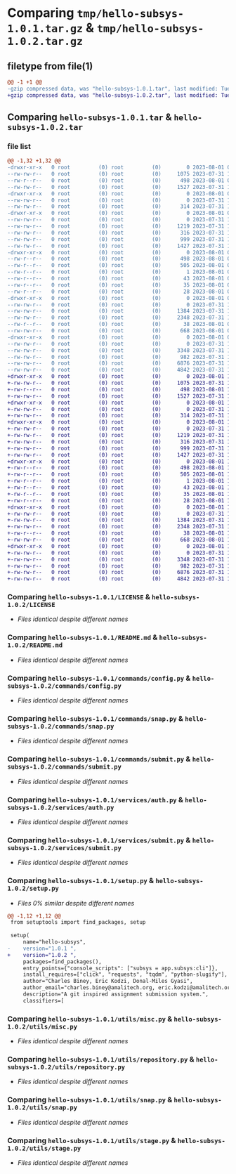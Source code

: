 # Comparing `tmp/hello-subsys-1.0.1.tar.gz` & `tmp/hello-subsys-1.0.2.tar.gz`

## filetype from file(1)

```diff
@@ -1 +1 @@
-gzip compressed data, was "hello-subsys-1.0.1.tar", last modified: Tue Aug  1 09:43:04 2023, max compression
+gzip compressed data, was "hello-subsys-1.0.2.tar", last modified: Tue Aug  1 10:35:15 2023, max compression
```

## Comparing `hello-subsys-1.0.1.tar` & `hello-subsys-1.0.2.tar`

### file list

```diff
@@ -1,32 +1,32 @@
-drwxr-xr-x   0 root         (0) root         (0)        0 2023-08-01 09:43:04.896818 hello-subsys-1.0.1/
--rw-rw-r--   0 root         (0) root         (0)     1075 2023-07-31 15:23:57.000000 hello-subsys-1.0.1/LICENSE
--rw-r--r--   0 root         (0) root         (0)      498 2023-08-01 09:43:04.896818 hello-subsys-1.0.1/PKG-INFO
--rw-rw-r--   0 root         (0) root         (0)     1527 2023-07-31 15:23:57.000000 hello-subsys-1.0.1/README.md
-drwxr-xr-x   0 root         (0) root         (0)        0 2023-08-01 09:43:04.888818 hello-subsys-1.0.1/app/
--rw-rw-r--   0 root         (0) root         (0)        0 2023-07-31 16:54:57.000000 hello-subsys-1.0.1/app/__init__.py
--rw-rw-r--   0 root         (0) root         (0)      314 2023-07-31 16:55:16.000000 hello-subsys-1.0.1/app/subsys.py
-drwxr-xr-x   0 root         (0) root         (0)        0 2023-08-01 09:43:04.892818 hello-subsys-1.0.1/commands/
--rw-rw-r--   0 root         (0) root         (0)        0 2023-07-31 15:23:57.000000 hello-subsys-1.0.1/commands/__init__.py
--rw-rw-r--   0 root         (0) root         (0)     1219 2023-07-31 15:23:57.000000 hello-subsys-1.0.1/commands/config.py
--rw-rw-r--   0 root         (0) root         (0)      316 2023-07-31 15:23:57.000000 hello-subsys-1.0.1/commands/init.py
--rw-rw-r--   0 root         (0) root         (0)      999 2023-07-31 15:49:59.000000 hello-subsys-1.0.1/commands/snap.py
--rw-rw-r--   0 root         (0) root         (0)     1427 2023-07-31 15:23:57.000000 hello-subsys-1.0.1/commands/submit.py
-drwxr-xr-x   0 root         (0) root         (0)        0 2023-08-01 09:43:04.892818 hello-subsys-1.0.1/hello_subsys.egg-info/
--rw-r--r--   0 root         (0) root         (0)      498 2023-08-01 09:43:04.000000 hello-subsys-1.0.1/hello_subsys.egg-info/PKG-INFO
--rw-r--r--   0 root         (0) root         (0)      505 2023-08-01 09:43:04.000000 hello-subsys-1.0.1/hello_subsys.egg-info/SOURCES.txt
--rw-r--r--   0 root         (0) root         (0)        1 2023-08-01 09:43:04.000000 hello-subsys-1.0.1/hello_subsys.egg-info/dependency_links.txt
--rw-r--r--   0 root         (0) root         (0)       43 2023-08-01 09:43:04.000000 hello-subsys-1.0.1/hello_subsys.egg-info/entry_points.txt
--rw-r--r--   0 root         (0) root         (0)       35 2023-08-01 09:43:04.000000 hello-subsys-1.0.1/hello_subsys.egg-info/requires.txt
--rw-r--r--   0 root         (0) root         (0)       28 2023-08-01 09:43:04.000000 hello-subsys-1.0.1/hello_subsys.egg-info/top_level.txt
-drwxr-xr-x   0 root         (0) root         (0)        0 2023-08-01 09:43:04.892818 hello-subsys-1.0.1/services/
--rw-rw-r--   0 root         (0) root         (0)        0 2023-07-31 15:23:57.000000 hello-subsys-1.0.1/services/__init__.py
--rw-rw-r--   0 root         (0) root         (0)     1384 2023-07-31 15:23:57.000000 hello-subsys-1.0.1/services/auth.py
--rw-rw-r--   0 root         (0) root         (0)     2348 2023-07-31 15:23:57.000000 hello-subsys-1.0.1/services/submit.py
--rw-r--r--   0 root         (0) root         (0)       38 2023-08-01 09:43:04.896818 hello-subsys-1.0.1/setup.cfg
--rw-rw-r--   0 root         (0) root         (0)      668 2023-08-01 09:40:45.000000 hello-subsys-1.0.1/setup.py
-drwxr-xr-x   0 root         (0) root         (0)        0 2023-08-01 09:43:04.896818 hello-subsys-1.0.1/utils/
--rw-rw-r--   0 root         (0) root         (0)        0 2023-07-31 15:23:57.000000 hello-subsys-1.0.1/utils/__init__.py
--rw-rw-r--   0 root         (0) root         (0)     3348 2023-07-31 15:23:57.000000 hello-subsys-1.0.1/utils/misc.py
--rw-rw-r--   0 root         (0) root         (0)      982 2023-07-31 15:23:57.000000 hello-subsys-1.0.1/utils/repository.py
--rw-rw-r--   0 root         (0) root         (0)     6876 2023-07-31 15:23:57.000000 hello-subsys-1.0.1/utils/snap.py
--rw-rw-r--   0 root         (0) root         (0)     4842 2023-07-31 15:23:57.000000 hello-subsys-1.0.1/utils/stage.py
+drwxr-xr-x   0 root         (0) root         (0)        0 2023-08-01 10:35:15.962571 hello-subsys-1.0.2/
+-rw-rw-r--   0 root         (0) root         (0)     1075 2023-07-31 15:23:57.000000 hello-subsys-1.0.2/LICENSE
+-rw-r--r--   0 root         (0) root         (0)      498 2023-08-01 10:35:15.958571 hello-subsys-1.0.2/PKG-INFO
+-rw-rw-r--   0 root         (0) root         (0)     1527 2023-07-31 15:23:57.000000 hello-subsys-1.0.2/README.md
+drwxr-xr-x   0 root         (0) root         (0)        0 2023-08-01 10:35:15.954571 hello-subsys-1.0.2/app/
+-rw-rw-r--   0 root         (0) root         (0)        0 2023-07-31 16:54:57.000000 hello-subsys-1.0.2/app/__init__.py
+-rw-rw-r--   0 root         (0) root         (0)      314 2023-07-31 16:55:16.000000 hello-subsys-1.0.2/app/subsys.py
+drwxr-xr-x   0 root         (0) root         (0)        0 2023-08-01 10:35:15.954571 hello-subsys-1.0.2/commands/
+-rw-rw-r--   0 root         (0) root         (0)        0 2023-07-31 15:23:57.000000 hello-subsys-1.0.2/commands/__init__.py
+-rw-rw-r--   0 root         (0) root         (0)     1219 2023-07-31 15:23:57.000000 hello-subsys-1.0.2/commands/config.py
+-rw-rw-r--   0 root         (0) root         (0)      316 2023-07-31 15:23:57.000000 hello-subsys-1.0.2/commands/init.py
+-rw-rw-r--   0 root         (0) root         (0)      999 2023-07-31 15:49:59.000000 hello-subsys-1.0.2/commands/snap.py
+-rw-rw-r--   0 root         (0) root         (0)     1427 2023-07-31 15:23:57.000000 hello-subsys-1.0.2/commands/submit.py
+drwxr-xr-x   0 root         (0) root         (0)        0 2023-08-01 10:35:15.958571 hello-subsys-1.0.2/hello_subsys.egg-info/
+-rw-r--r--   0 root         (0) root         (0)      498 2023-08-01 10:35:15.000000 hello-subsys-1.0.2/hello_subsys.egg-info/PKG-INFO
+-rw-r--r--   0 root         (0) root         (0)      505 2023-08-01 10:35:15.000000 hello-subsys-1.0.2/hello_subsys.egg-info/SOURCES.txt
+-rw-r--r--   0 root         (0) root         (0)        1 2023-08-01 10:35:15.000000 hello-subsys-1.0.2/hello_subsys.egg-info/dependency_links.txt
+-rw-r--r--   0 root         (0) root         (0)       43 2023-08-01 10:35:15.000000 hello-subsys-1.0.2/hello_subsys.egg-info/entry_points.txt
+-rw-r--r--   0 root         (0) root         (0)       35 2023-08-01 10:35:15.000000 hello-subsys-1.0.2/hello_subsys.egg-info/requires.txt
+-rw-r--r--   0 root         (0) root         (0)       28 2023-08-01 10:35:15.000000 hello-subsys-1.0.2/hello_subsys.egg-info/top_level.txt
+drwxr-xr-x   0 root         (0) root         (0)        0 2023-08-01 10:35:15.958571 hello-subsys-1.0.2/services/
+-rw-rw-r--   0 root         (0) root         (0)        0 2023-07-31 15:23:57.000000 hello-subsys-1.0.2/services/__init__.py
+-rw-rw-r--   0 root         (0) root         (0)     1384 2023-07-31 15:23:57.000000 hello-subsys-1.0.2/services/auth.py
+-rw-rw-r--   0 root         (0) root         (0)     2348 2023-07-31 15:23:57.000000 hello-subsys-1.0.2/services/submit.py
+-rw-r--r--   0 root         (0) root         (0)       38 2023-08-01 10:35:15.962571 hello-subsys-1.0.2/setup.cfg
+-rw-rw-r--   0 root         (0) root         (0)      668 2023-08-01 10:34:18.000000 hello-subsys-1.0.2/setup.py
+drwxr-xr-x   0 root         (0) root         (0)        0 2023-08-01 10:35:15.958571 hello-subsys-1.0.2/utils/
+-rw-rw-r--   0 root         (0) root         (0)        0 2023-07-31 15:23:57.000000 hello-subsys-1.0.2/utils/__init__.py
+-rw-rw-r--   0 root         (0) root         (0)     3348 2023-07-31 15:23:57.000000 hello-subsys-1.0.2/utils/misc.py
+-rw-rw-r--   0 root         (0) root         (0)      982 2023-07-31 15:23:57.000000 hello-subsys-1.0.2/utils/repository.py
+-rw-rw-r--   0 root         (0) root         (0)     6876 2023-07-31 15:23:57.000000 hello-subsys-1.0.2/utils/snap.py
+-rw-rw-r--   0 root         (0) root         (0)     4842 2023-07-31 15:23:57.000000 hello-subsys-1.0.2/utils/stage.py
```

### Comparing `hello-subsys-1.0.1/LICENSE` & `hello-subsys-1.0.2/LICENSE`

 * *Files identical despite different names*

### Comparing `hello-subsys-1.0.1/README.md` & `hello-subsys-1.0.2/README.md`

 * *Files identical despite different names*

### Comparing `hello-subsys-1.0.1/commands/config.py` & `hello-subsys-1.0.2/commands/config.py`

 * *Files identical despite different names*

### Comparing `hello-subsys-1.0.1/commands/snap.py` & `hello-subsys-1.0.2/commands/snap.py`

 * *Files identical despite different names*

### Comparing `hello-subsys-1.0.1/commands/submit.py` & `hello-subsys-1.0.2/commands/submit.py`

 * *Files identical despite different names*

### Comparing `hello-subsys-1.0.1/services/auth.py` & `hello-subsys-1.0.2/services/auth.py`

 * *Files identical despite different names*

### Comparing `hello-subsys-1.0.1/services/submit.py` & `hello-subsys-1.0.2/services/submit.py`

 * *Files identical despite different names*

### Comparing `hello-subsys-1.0.1/setup.py` & `hello-subsys-1.0.2/setup.py`

 * *Files 0% similar despite different names*

```diff
@@ -1,12 +1,12 @@
 from setuptools import find_packages, setup
 
 setup(
     name="hello-subsys",
-    version="1.0.1 ",
+    version="1.0.2 ",
     packages=find_packages(),
     entry_points={"console_scripts": ["subsys = app.subsys:cli"]},
     install_requires=["click", "requests", "tqdm", "python-slugify"],
     author="Charles Biney, Eric Kodzi, Donal-Miles Gyasi",
     author_email="charles.biney@amalitech.org, eric.kodzi@amalitech.org, donal-miles.gyasi@amalitech.org",
     description="A git inspired assignment submission system.",
     classifiers=[
```

### Comparing `hello-subsys-1.0.1/utils/misc.py` & `hello-subsys-1.0.2/utils/misc.py`

 * *Files identical despite different names*

### Comparing `hello-subsys-1.0.1/utils/repository.py` & `hello-subsys-1.0.2/utils/repository.py`

 * *Files identical despite different names*

### Comparing `hello-subsys-1.0.1/utils/snap.py` & `hello-subsys-1.0.2/utils/snap.py`

 * *Files identical despite different names*

### Comparing `hello-subsys-1.0.1/utils/stage.py` & `hello-subsys-1.0.2/utils/stage.py`

 * *Files identical despite different names*

